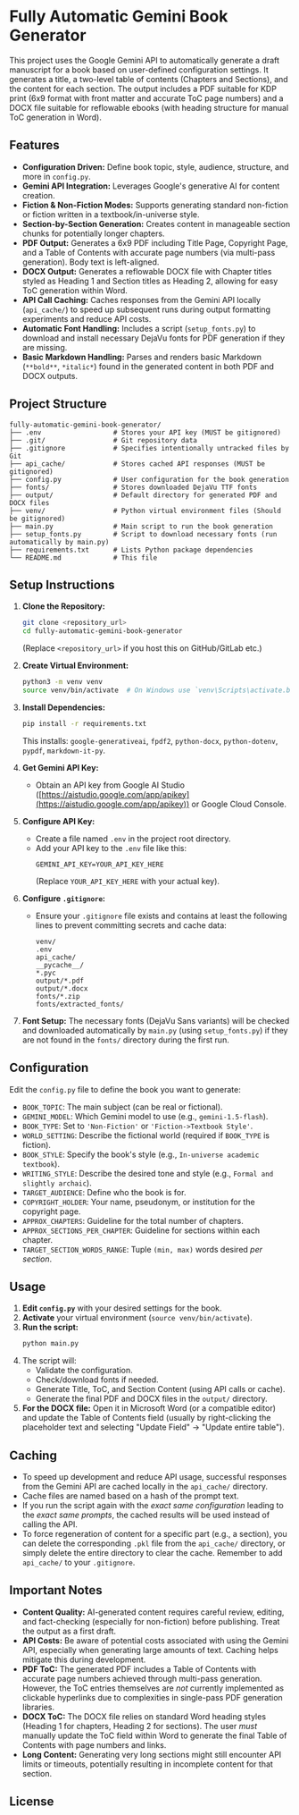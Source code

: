 # Fully Automatic Gemini Book Generator

This project uses the Google Gemini API to automatically generate a draft manuscript for a book based on user-defined configuration settings. It generates a title, a two-level table of contents (Chapters and Sections), and the content for each section. The output includes a PDF suitable for KDP print (6x9 format with front matter and accurate ToC page numbers) and a DOCX file suitable for reflowable ebooks (with heading structure for manual ToC generation in Word).

## Features

* **Configuration Driven:** Define book topic, style, audience, structure, and more in `config.py`.
* **Gemini API Integration:** Leverages Google's generative AI for content creation.
* **Fiction & Non-Fiction Modes:** Supports generating standard non-fiction or fiction written in a textbook/in-universe style.
* **Section-by-Section Generation:** Creates content in manageable section chunks for potentially longer chapters.
* **PDF Output:** Generates a 6x9 PDF including Title Page, Copyright Page, and a Table of Contents with accurate page numbers (via multi-pass generation). Body text is left-aligned.
* **DOCX Output:** Generates a reflowable DOCX file with Chapter titles styled as Heading 1 and Section titles as Heading 2, allowing for easy ToC generation within Word.
* **API Call Caching:** Caches responses from the Gemini API locally (`api_cache/`) to speed up subsequent runs during output formatting experiments and reduce API costs.
* **Automatic Font Handling:** Includes a script (`setup_fonts.py`) to download and install necessary DejaVu fonts for PDF generation if they are missing.
* **Basic Markdown Handling:** Parses and renders basic Markdown (`**bold**`, `*italic*`) found in the generated content in both PDF and DOCX outputs.

## Project Structure

    fully-automatic-gemini-book-generator/
    ├── .env                  # Stores your API key (MUST be gitignored)
    ├── .git/                 # Git repository data
    ├── .gitignore            # Specifies intentionally untracked files by Git
    ├── api_cache/            # Stores cached API responses (MUST be gitignored)
    ├── config.py             # User configuration for the book generation
    ├── fonts/                # Stores downloaded DejaVu TTF fonts
    ├── output/               # Default directory for generated PDF and DOCX files
    ├── venv/                 # Python virtual environment files (Should be gitignored)
    ├── main.py               # Main script to run the book generation
    ├── setup_fonts.py        # Script to download necessary fonts (run automatically by main.py)
    ├── requirements.txt      # Lists Python package dependencies
    └── README.md             # This file


## Setup Instructions

1.  **Clone the Repository:**
    ```bash
    git clone <repository_url>
    cd fully-automatic-gemini-book-generator
    ```
    (Replace `<repository_url>` if you host this on GitHub/GitLab etc.)

2.  **Create Virtual Environment:**
    ```bash
    python3 -m venv venv
    source venv/bin/activate  # On Windows use `venv\Scripts\activate.bat` or `venv\Scripts\Activate.ps1`
    ```

3.  **Install Dependencies:**
    ```bash
    pip install -r requirements.txt
    ```
    This installs: `google-generativeai`, `fpdf2`, `python-docx`, `python-dotenv`, `pypdf`, `markdown-it-py`.

4.  **Get Gemini API Key:**
    * Obtain an API key from Google AI Studio ([https://aistudio.google.com/app/apikey](https://aistudio.google.com/app/apikey)) or Google Cloud Console.

5.  **Configure API Key:**
    * Create a file named `.env` in the project root directory.
    * Add your API key to the `.env` file like this:
        ```
        GEMINI_API_KEY=YOUR_API_KEY_HERE
        ```
        (Replace `YOUR_API_KEY_HERE` with your actual key).

6.  **Configure `.gitignore`:**
    * Ensure your `.gitignore` file exists and contains at least the following lines to prevent committing secrets and cache data:
        ```gitignore
        venv/
        .env
        api_cache/
        __pycache__/
        *.pyc
        output/*.pdf
        output/*.docx
        fonts/*.zip
        fonts/extracted_fonts/
        ```

7.  **Font Setup:** The necessary fonts (DejaVu Sans variants) will be checked and downloaded automatically by `main.py` (using `setup_fonts.py`) if they are not found in the `fonts/` directory during the first run.

## Configuration

Edit the `config.py` file to define the book you want to generate:

* `BOOK_TOPIC`: The main subject (can be real or fictional).
* `GEMINI_MODEL`: Which Gemini model to use (e.g., `gemini-1.5-flash`).
* `BOOK_TYPE`: Set to `'Non-Fiction'` or `'Fiction->Textbook Style'`.
* `WORLD_SETTING`: Describe the fictional world (required if `BOOK_TYPE` is fiction).
* `BOOK_STYLE`: Specify the book's style (e.g., `In-universe academic textbook`).
* `WRITING_STYLE`: Describe the desired tone and style (e.g., `Formal and slightly archaic`).
* `TARGET_AUDIENCE`: Define who the book is for.
* `COPYRIGHT_HOLDER`: Your name, pseudonym, or institution for the copyright page.
* `APPROX_CHAPTERS`: Guideline for the total number of chapters.
* `APPROX_SECTIONS_PER_CHAPTER`: Guideline for sections within each chapter.
* `TARGET_SECTION_WORDS_RANGE`: Tuple `(min, max)` words desired *per section*.

## Usage

1.  **Edit `config.py`** with your desired settings for the book.
2.  **Activate** your virtual environment (`source venv/bin/activate`).
3.  **Run the script:**
    ```bash
    python main.py
    ```
4.  The script will:
    * Validate the configuration.
    * Check/download fonts if needed.
    * Generate Title, ToC, and Section Content (using API calls or cache).
    * Generate the final PDF and DOCX files in the `output/` directory.
5.  **For the DOCX file:** Open it in Microsoft Word (or a compatible editor) and update the Table of Contents field (usually by right-clicking the placeholder text and selecting "Update Field" -> "Update entire table").

## Caching

* To speed up development and reduce API usage, successful responses from the Gemini API are cached locally in the `api_cache/` directory.
* Cache files are named based on a hash of the prompt text.
* If you run the script again with the *exact same configuration* leading to the *exact same prompts*, the cached results will be used instead of calling the API.
* To force regeneration of content for a specific part (e.g., a section), you can delete the corresponding `.pkl` file from the `api_cache/` directory, or simply delete the entire directory to clear the cache. Remember to add `api_cache/` to your `.gitignore`.

## Important Notes

* **Content Quality:** AI-generated content requires careful review, editing, and fact-checking (especially for non-fiction) before publishing. Treat the output as a first draft.
* **API Costs:** Be aware of potential costs associated with using the Gemini API, especially when generating large amounts of text. Caching helps mitigate this during development.
* **PDF ToC:** The generated PDF includes a Table of Contents with accurate page numbers achieved through multi-pass generation. However, the ToC entries themselves are *not* currently implemented as clickable hyperlinks due to complexities in single-pass PDF generation libraries.
* **DOCX ToC:** The DOCX file relies on standard Word heading styles (Heading 1 for chapters, Heading 2 for sections). The user *must* manually update the ToC field within Word to generate the final Table of Contents with page numbers and links.
* **Long Content:** Generating very long sections might still encounter API limits or timeouts, potentially resulting in incomplete content for that section.

## License